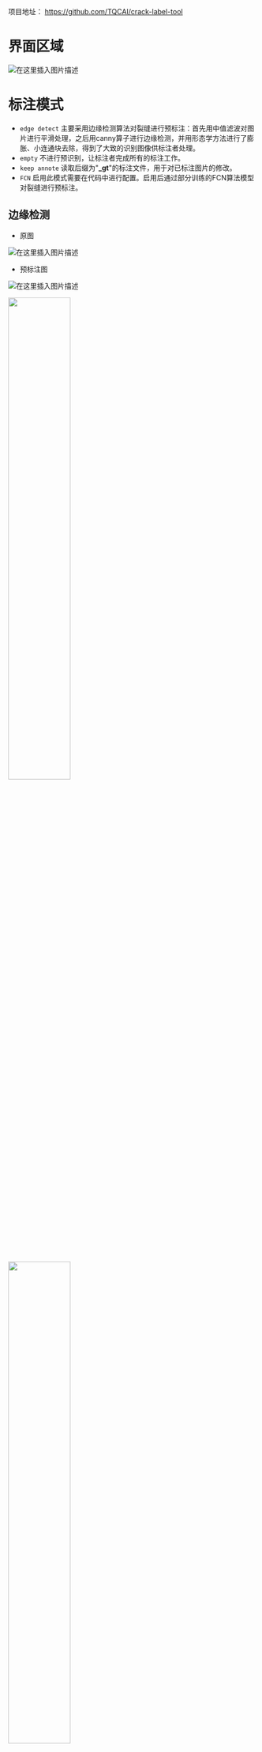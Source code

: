 项目地址：  https://github.com/TQCAI/crack-label-tool


# 界面区域

![在这里插入图片描述](https://img-blog.csdnimg.cn/20190418144205691.png?x-oss-process=image/watermark,type_ZmFuZ3poZW5naGVpdGk,shadow_10,text_aHR0cHM6Ly9ibG9nLmNzZG4ubmV0L1RRQ0FJNjY2,size_16,color_FFFFFF,t_70)
# 标注模式



- `edge detect`
主要采用边缘检测算法对裂缝进行预标注：首先用中值滤波对图片进行平滑处理，之后用canny算子进行边缘检测，并用形态学方法进行了膨胀、小连通块去除，得到了大致的识别图像供标注者处理。
- `empty`
不进行预识别，让标注者完成所有的标注工作。
- `keep annote`
读取后缀为"**_gt**"的标注文件，用于对已标注图片的修改。
- `FCN`
启用此模式需要在代码中进行配置。启用后通过部分训练的FCN算法模型对裂缝进行预标注。

## 边缘检测
- 原图

![在这里插入图片描述](https://img-blog.csdnimg.cn/20190418145253875.png?x-oss-process=image/watermark,type_ZmFuZ3poZW5naGVpdGk,shadow_10,text_aHR0cHM6Ly9ibG9nLmNzZG4ubmV0L1RRQ0FJNjY2,size_16,color_FFFFFF,t_50)


- 预标注图


![在这里插入图片描述](https://img-blog.csdnimg.cn/20190418145320441.png?x-oss-process=image/watermark,type_ZmFuZ3poZW5naGVpdGk,shadow_10,text_aHR0cHM6Ly9ibG9nLmNzZG4ubmV0L1RRQ0FJNjY2,size_16,color_FFFFFF,t_70)

<img src="https://img-blog.csdnimg.cn/20190418145253875.png?x-oss-process=image/watermark,type_ZmFuZ3poZW5naGVpdGk,shadow_10,text_aHR0cHM6Ly9ibG9nLmNzZG4ubmV0L1RRQ0FJNjY2,size_16,color_FFFFFF" width="50%"  />


<img src="https://img-blog.csdnimg.cn/20190418145320441.png?x-oss-process=image/watermark,type_ZmFuZ3poZW5naGVpdGk,shadow_10,text_aHR0cHM6Ly9ibG9nLmNzZG4ubmV0L1RRQ0FJNjY2,size_16,color_FFFFFF" width="50%"  />
